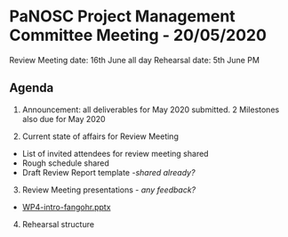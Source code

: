 PaNOSC Project Management Committee Meeting - 20/05/2020 
========================================================

Review Meeting date: 16th June all day
Rehearsal date: 5th June PM

Agenda
------	

1. Announcement: all deliverables for May 2020 submitted. 2 Milestones also due for May 2020

2. Current state of affairs for Review Meeting
  * List of invited attendees for review meeting shared 
  * Rough schedule shared
  * Draft Review Report template *-shared already?*

3. Review Meeting presentations - *any feedback?*
*  [WP4-intro-fangohr.pptx](https://github.com/panosc-eu/panosc/files/4712783/WP4-intro-fangohr.pptx)
   
4. Rehearsal structure
